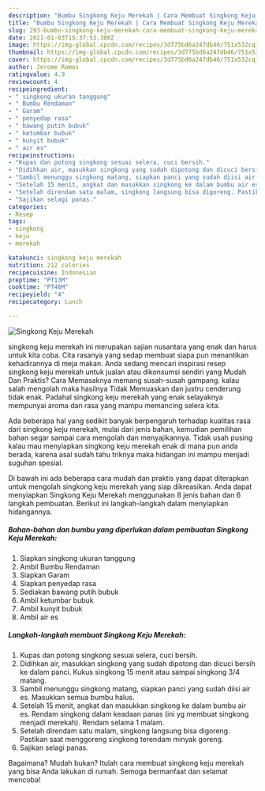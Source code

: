 ```yaml
---
description: "Bumbu Singkong Keju Merekah | Cara Membuat Singkong Keju Merekah Yang Lezat Sekali"
title: "Bumbu Singkong Keju Merekah | Cara Membuat Singkong Keju Merekah Yang Lezat Sekali"
slug: 293-bumbu-singkong-keju-merekah-cara-membuat-singkong-keju-merekah-yang-lezat-sekali
date: 2021-01-03T15:37:53.300Z
image: https://img-global.cpcdn.com/recipes/3d775bd6a247db46/751x532cq70/singkong-keju-merekah-foto-resep-utama.jpg
thumbnail: https://img-global.cpcdn.com/recipes/3d775bd6a247db46/751x532cq70/singkong-keju-merekah-foto-resep-utama.jpg
cover: https://img-global.cpcdn.com/recipes/3d775bd6a247db46/751x532cq70/singkong-keju-merekah-foto-resep-utama.jpg
author: Jerome Ramos
ratingvalue: 4.9
reviewcount: 4
recipeingredient:
- " singkong ukuran tanggung"
- " Bumbu Rendaman"
- " Garam"
- " penyedap rasa"
- " bawang putih bubuk"
- " ketumbar bubuk"
- " kunyit bubuk"
- " air es"
recipeinstructions:
- "Kupas dan potong singkong sesuai selera, cuci bersih."
- "Didihkan air, masukkan singkong yang sudah dipotong dan dicuci bersih ke dalam panci. Kukus singkong 15 menit atau sampai singkong 3/4 matang."
- "Sambil menunggu singkong matang, siapkan panci yang sudah diisi air es. Masukkan semua bumbu halus."
- "Setelah 15 menit, angkat dan masukkan singkong ke dalam bumbu air es. Rendam singkong dalam keadaan panas (ini yg membuat singkong menjadi merekah). Rendam selama 1 malam."
- "Setelah direndam satu malam, singkong langsung bisa digoreng. Pastikan saat menggoreng singkong terendam minyak goreng."
- "Sajikan selagi panas."
categories:
- Resep
tags:
- singkong
- keju
- merekah

katakunci: singkong keju merekah 
nutrition: 212 calories
recipecuisine: Indonesian
preptime: "PT13M"
cooktime: "PT46M"
recipeyield: "4"
recipecategory: Lunch

---
```



![Singkong Keju Merekah](https://img-global.cpcdn.com/recipes/3d775bd6a247db46/751x532cq70/singkong-keju-merekah-foto-resep-utama.jpg)


singkong keju merekah ini merupakan sajian nusantara yang enak dan harus untuk kita coba. Cita rasanya yang sedap membuat siapa pun menantikan kehadirannya di meja makan.
Anda sedang mencari inspirasi resep singkong keju merekah untuk jualan atau dikonsumsi sendiri yang Mudah Dan Praktis? Cara Memasaknya memang susah-susah gampang. kalau salah mengolah maka hasilnya Tidak Memuaskan dan justru cenderung tidak enak. Padahal singkong keju merekah yang enak selayaknya mempunyai aroma dan rasa yang mampu memancing selera kita.



Ada beberapa hal yang sedikit banyak berpengaruh terhadap kualitas rasa dari singkong keju merekah, mulai dari jenis bahan, kemudian pemilihan bahan segar sampai cara mengolah dan menyajikannya. Tidak usah pusing kalau mau menyiapkan singkong keju merekah enak di mana pun anda berada, karena asal sudah tahu triknya maka hidangan ini mampu menjadi suguhan spesial.


Di bawah ini ada beberapa cara mudah dan praktis yang dapat diterapkan untuk mengolah singkong keju merekah yang siap dikreasikan. Anda dapat menyiapkan Singkong Keju Merekah menggunakan 8 jenis bahan dan 6 langkah pembuatan. Berikut ini langkah-langkah dalam menyiapkan hidangannya.

<!--inarticleads1-->

##### Bahan-bahan dan bumbu yang diperlukan dalam pembuatan Singkong Keju Merekah:

1. Siapkan  singkong ukuran tanggung
1. Ambil  Bumbu Rendaman
1. Siapkan  Garam
1. Siapkan  penyedap rasa
1. Sediakan  bawang putih bubuk
1. Ambil  ketumbar bubuk
1. Ambil  kunyit bubuk
1. Ambil  air es




<!--inarticleads2-->

##### Langkah-langkah membuat Singkong Keju Merekah:

1. Kupas dan potong singkong sesuai selera, cuci bersih.
1. Didihkan air, masukkan singkong yang sudah dipotong dan dicuci bersih ke dalam panci. Kukus singkong 15 menit atau sampai singkong 3/4 matang.
1. Sambil menunggu singkong matang, siapkan panci yang sudah diisi air es. Masukkan semua bumbu halus.
1. Setelah 15 menit, angkat dan masukkan singkong ke dalam bumbu air es. Rendam singkong dalam keadaan panas (ini yg membuat singkong menjadi merekah). Rendam selama 1 malam.
1. Setelah direndam satu malam, singkong langsung bisa digoreng. Pastikan saat menggoreng singkong terendam minyak goreng.
1. Sajikan selagi panas.




Bagaimana? Mudah bukan? Itulah cara membuat singkong keju merekah yang bisa Anda lakukan di rumah. Semoga bermanfaat dan selamat mencoba!
